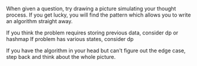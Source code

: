 When given a question, try drawing a picture simulating your thought process.
If you get lucky, you will find the pattern which allows you to write an algorithm straight away.

If you think the problem requires storing previous data, consider dp or hashmap
If problem has various states, consider dp

If you have the algorithm in your head but can't figure out the edge case, step back and think about the whole picture.
